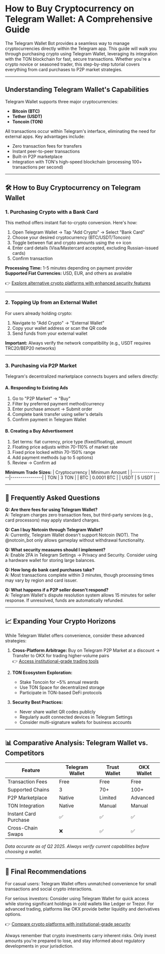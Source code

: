 # How to Buy Cryptocurrency on Telegram Wallet: A Comprehensive Guide

The Telegram Wallet Bot provides a seamless way to manage cryptocurrencies directly within the Telegram app. This guide will walk you through purchasing crypto using Telegram Wallet, leveraging its integration with the TON blockchain for fast, secure transactions. Whether you're a crypto novice or seasoned trader, this step-by-step tutorial covers everything from card purchases to P2P market strategies.

---

## Understanding Telegram Wallet's Capabilities

Telegram Wallet supports three major cryptocurrencies:
- **Bitcoin (BTC)**
- **Tether (USDT)**
- **Toncoin (TON)**

All transactions occur within Telegram's interface, eliminating the need for external apps. Key advantages include:
- Zero transaction fees for transfers
- Instant peer-to-peer transactions
- Built-in P2P marketplace
- Integration with TON's high-speed blockchain (processing 100+ transactions per second)

---

## 🛠️ How to Buy Cryptocurrency on Telegram Wallet

### 1. Purchasing Crypto with a Bank Card

This method offers instant fiat-to-crypto conversion. Here's how:

1. Open Telegram Wallet → Tap "Add Crypto" → Select "Bank Card"
2. Choose your desired cryptocurrency (BTC/USDT/Toncoin)
3. Toggle between fiat and crypto amounts using the ↔️ icon
4. Enter card details (Visa/Mastercard accepted, excluding Russian-issued cards)
5. Confirm transaction

**Processing Time:** 1-5 minutes depending on payment provider  
**Supported Fiat Currencies:** USD, EUR, and others as available

👉 [Explore alternative crypto platforms with enhanced security features](https://bit.ly/okx-bonus)

---

### 2. Topping Up from an External Wallet

For users already holding crypto:

1. Navigate to "Add Crypto" → "External Wallet"
2. Copy your wallet address or scan the QR code
3. Send funds from your external wallet

**Important:** Always verify the network compatibility (e.g., USDT requires TRC20/BEP20 networks)

---

### 3. Purchasing via P2P Market

Telegram's decentralized marketplace connects buyers and sellers directly:

#### A. Responding to Existing Ads
1. Go to "P2P Market" → "Buy"
2. Filter by preferred payment method/currency
3. Enter purchase amount → Submit order
4. Complete bank transfer using seller's details
5. Confirm payment in Telegram Wallet

#### B. Creating a Buy Advertisement
1. Set terms: fiat currency, price type (fixed/floating), amount
2. Floating price adjusts within 70-110% of market rate
3. Fixed price locked within 70-150% range
4. Add payment methods (up to 5 options)
5. Review → Confirm ad

**Minimum Trade Sizes:**
| Cryptocurrency | Minimum Amount |
|----------------|----------------|
| TON            | 3 TON          |
| BTC            | 0.0001 BTC     |
| USDT           | 5 USDT         |

---

## 🧾 Frequently Asked Questions

**Q: Are there fees for using Telegram Wallet?**  
A: Telegram charges zero transaction fees, but third-party services (e.g., card processors) may apply standard charges.

**Q: Can I buy Notcoin through Telegram Wallet?**  
A: Currently, Telegram Wallet doesn't support Notcoin (NOT). The @notcoin_bot only allows gameplay without withdrawal functionality.

**Q: What security measures should I implement?**  
A: Enable 2FA in Telegram Settings → Privacy and Security. Consider using a hardware wallet for storing large balances.

**Q: How long do bank card purchases take?**  
A: Most transactions complete within 3 minutes, though processing times may vary by region and card issuer.

**Q: What happens if a P2P seller doesn't respond?**  
A: Telegram Wallet's dispute resolution system allows 15 minutes for seller response. If unresolved, funds are automatically refunded.

---

## 📈 Expanding Your Crypto Horizons

While Telegram Wallet offers convenience, consider these advanced strategies:

1. **Cross-Platform Arbitrage:** Buy on Telegram P2P Market at a discount → Transfer to OKX for trading higher-volume pairs  
👉 [Access institutional-grade trading tools](https://bit.ly/okx-bonus)

2. **TON Ecosystem Exploration:**  
   - Stake Toncoin for ~5% annual rewards  
   - Use TON Space for decentralized storage  
   - Participate in TON-based DeFi protocols

3. **Security Best Practices:**  
   - Never share wallet QR codes publicly  
   - Regularly audit connected devices in Telegram Settings  
   - Consider multi-signature wallets for business accounts

---

## 📊 Comparative Analysis: Telegram Wallet vs. Competitors

| Feature                | Telegram Wallet | Trust Wallet | OKX Wallet |
|------------------------|-----------------|--------------|------------|
| Transaction Fees       | Free            | Free         | Free       |
| Supported Chains       | 3               | 70+          | 100+       |
| P2P Marketplace        | Native          | Limited      | Advanced   |
| TON Integration        | Native          | Manual       | Manual     |
| Instant Card Purchase  | ✅              | ✅           | ✅         |
| Cross-Chain Swaps      | ❌              | ✅           | ✅         |

*Data accurate as of Q2 2025. Always verify current capabilities before choosing a wallet.*

---

## 📌 Final Recommendations

For casual users: Telegram Wallet offers unmatched convenience for small transactions and social crypto interactions.

For serious investors: Consider using Telegram Wallet for quick access while storing significant holdings in cold wallets like Ledger or Trezor. For advanced trading, platforms like OKX provide better liquidity and derivatives options.

👉 [Compare crypto platforms with institutional-grade security](https://bit.ly/okx-bonus)

Always remember that crypto investments carry inherent risks. Only invest amounts you're prepared to lose, and stay informed about regulatory developments in your jurisdiction.